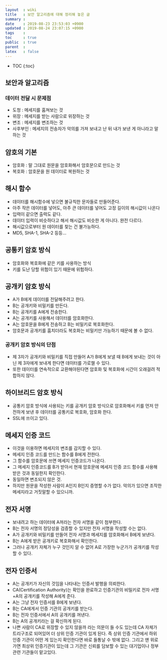 ```yaml
---
layout  : wiki
title   : 보안 알고리즘에 대해 정리해 놓은 글
summary : 
date    : 2019-08-23 23:53:03 +0900
updated : 2019-08-24 23:07:15 +0900
tags    : 
toc     : true
public  : true
parent  : 
latex   : false
---
```

* TOC
{:toc}

## 보안과 알고리즘

### 데이터 전달 시 문제점

- 도청 : 메세지를 훔쳐보는 것
- 위장 : 메세지를 받는 사람으로 위장하는 것
- 변조 : 메세지를 변조하는 것
- 사후부인 : 메세지의 전송자가 악의를 가져 보내고 난 뒤 내가 보낸 게 아니라고 말하는 것

## 암호의 기본

- 암호화 : 말 그대로 원문을 암호화해서 암호문으로 만드는 것
- 복호화 : 암호문을 원 데이터로 복원하는 것

## 해시 함수

- 데이터를 해시함수에 넣으면 불규칙한 문자들로 만들어준다.
- 아주 작은 데이터를 넣어도, 아주 큰 데이터를 넣어도 고정 길이의 해시값이 나온다
- 입력이 같으면 출력도 같다.
- 데이터 입력이 비슷하다고 해서 해시값도 비슷한 게 아니다. 완전 다르다.
- 해시값으로부터 원 데이터를 찾는 건 불가능하다.
- MD5, SHA-1, SHA-2 등등...
  
## 공통키 암호 방식

- 암호화와 복호화에 같은 키를 사용하는 방식
- 키를 도난 당할 위험이 있기 때문에 위험하다.

## 공개키 암호 방식

- A가 B에게 데이터를 전달해주려고 한다.
- B는 공개키와 비밀키를 만든다.
- B는 공개키를 A에게 전송한다.
- A는 공개키를 사용해서 데이터를 암호화한다.
- A는 암호문을 B에게 전송하고 B는 비밀키로 복호화한다.
- 암호문과 공개키를 훔치더라도 복호화는 비밀키만 가능하기 때문에 볼 수 없다.

### 공개키 암호 방식의 단점
- 제 3자가 공개키와 비밀키를 직접 만들어 A가 B에게 보낼 때 B에게 보내는 것이 아닌 제 3자에게 보내게 한다면 데이터를 가로챌 수 있다. 
- 또한 데이터를 연속적으로 교환해야된다면 암호화 및 복호화에 시간이 오래걸려 적합하지 않다.
 
## 하이브리드 암호 방식

- 공통키 암호 방식에 사용되는 키를 공개키 암호 방식으로 암호화해서 키를 먼저 안전하게 보낸 후 데이터를 공통키로 복호화, 암호화 한다.
- SSL에 쓰이고 있다. 

## 메세지 인증 코드

- 이것을 이용하면 메세지의 변조를 감지할 수 있다.
- 메세지 인증 코드를 만드는 함수를 B에게 전한다.
- 그 함수를 암호문에 쓰면 메세지 인증코드가 나온다.
- 그 메세지 인증코드를 B가 받아서 현재 암호문에 메세지 인증 코드 함수를 사용해 받은 것과 동일한지 확인한다.
- 동일하면 변조되지 않은 것.
- 하지만 원문을 작성한 사람이 A인지 B인지 증명할 수가 없다. 악의가 있으면 조작한 메세지라고 거짓말할 수 있으니까.

## 전자 서명

- 보내려고 하는 데이터에 A꺼라는 전자 서명을 같이 첨부한다.
- B는 전자 서명의 정당성을 검증할 수 있지만 전자 서명을 작성할 수는 없다.
- A가 공개키와 비밀키를 만들어 전자 서명과 메세지를 암호화해서 B에게 보낸다.
- B는 A에게 받은 공개키로 복호화해서 확인한다.
- 그러나 공개키 자체가 누구 것인지 알 수 없어 A로 가장한 누군가가 공개키를 작성할 수 있다.

## 전자 인증서

- A는 공개키가 자신의 것임을 나타내는 인증서 발행을 의뢰한다.
- CA(Certification Authority)는 확인을 완료하고 인증기관의 비밀키로 전자 서명+A의 공개키를 작성해 A에게 준다.
- A는 그냥 전자 인증서를 B에게 보낸다.
- B는 CA에게서 인증 기관의 공개키를 받는다.
- B는 전자 인증서에서 A의 공개키를 꺼낸다.
- B는 A의 공개키라는 걸 확신하게 된다.
- 나쁜 사람이 CA로 위장할 수 있지 않을까 라는 의문이 들 수도 있는데 CA 자체가 트리구조로 되어있어 더 상위 인증 기관이 있게 된다. 즉 상위 인증 기관에서 하위 인증 기관이 어떤 게 있는지 확인한다면 바로 들통날 수 밖에 없다. 그리고 맨 위로 가면 최상위 인증기관이 있는데 그 기관은 신뢰를 담보할 수 있는 대기업이나 정부 관련 기관들이 맡고있다.


